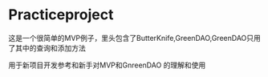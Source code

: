 # Practiceproject
这是一个很简单的MVP例子，里头包含了ButterKnife,GreenDAO,GreenDAO只用了其中的查询和添加方法

用于新项目开发参考和新手对MVP和GnreenDAO 的理解和使用
